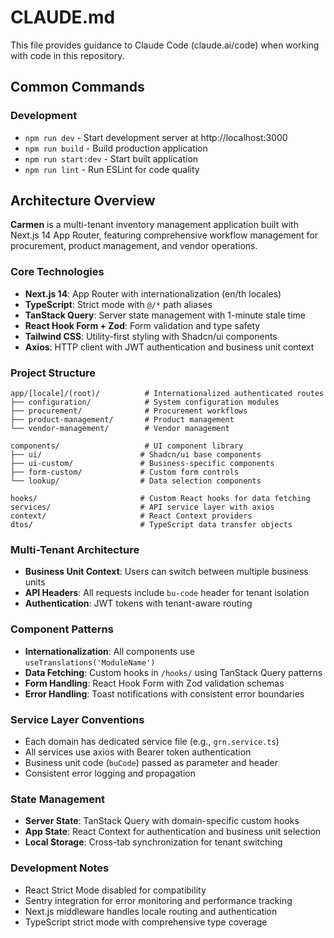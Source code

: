 # CLAUDE.md

This file provides guidance to Claude Code (claude.ai/code) when working with code in this repository.

## Common Commands

### Development
- `npm run dev` - Start development server at http://localhost:3000
- `npm run build` - Build production application
- `npm run start:dev` - Start built application
- `npm run lint` - Run ESLint for code quality

## Architecture Overview

**Carmen** is a multi-tenant inventory management application built with Next.js 14 App Router, featuring comprehensive workflow management for procurement, product management, and vendor operations.

### Core Technologies
- **Next.js 14**: App Router with internationalization (en/th locales)
- **TypeScript**: Strict mode with `@/*` path aliases
- **TanStack Query**: Server state management with 1-minute stale time
- **React Hook Form + Zod**: Form validation and type safety
- **Tailwind CSS**: Utility-first styling with Shadcn/ui components
- **Axios**: HTTP client with JWT authentication and business unit context

### Project Structure
```
app/[locale]/(root)/          # Internationalized authenticated routes
├── configuration/            # System configuration modules
├── procurement/              # Procurement workflows  
├── product-management/       # Product management
└── vendor-management/        # Vendor management

components/                   # UI component library
├── ui/                      # Shadcn/ui base components
├── ui-custom/               # Business-specific components
├── form-custom/             # Custom form controls
└── lookup/                  # Data selection components

hooks/                       # Custom React hooks for data fetching
services/                    # API service layer with axios
context/                     # React Context providers
dtos/                        # TypeScript data transfer objects
```

### Multi-Tenant Architecture
- **Business Unit Context**: Users can switch between multiple business units
- **API Headers**: All requests include `bu-code` header for tenant isolation
- **Authentication**: JWT tokens with tenant-aware routing

### Component Patterns
- **Internationalization**: All components use `useTranslations('ModuleName')` 
- **Data Fetching**: Custom hooks in `/hooks/` using TanStack Query patterns
- **Form Handling**: React Hook Form with Zod validation schemas
- **Error Handling**: Toast notifications with consistent error boundaries

### Service Layer Conventions
- Each domain has dedicated service file (e.g., `grn.service.ts`)
- All services use axios with Bearer token authentication
- Business unit code (`buCode`) passed as parameter and header
- Consistent error logging and propagation

### State Management
- **Server State**: TanStack Query with domain-specific custom hooks
- **App State**: React Context for authentication and business unit selection
- **Local Storage**: Cross-tab synchronization for tenant switching

### Development Notes
- React Strict Mode disabled for compatibility
- Sentry integration for error monitoring and performance tracking  
- Next.js middleware handles locale routing and authentication
- TypeScript strict mode with comprehensive type coverage